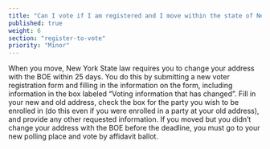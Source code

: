 ```yaml
---
title: "Can I vote if I am registered and I move within the state of New York?"
published: true
weight: 6
section: "register-to-vote"
priority: "Minor"
---
```

When you move, New York State law requires you to change your address with the BOE within 25 days. You do this by submitting a new voter registration form and filling in the information on the form, including information in the box labeled “Voting information that has changed”. Fill in your new and old address, check the box for the party you wish to be enrolled in (do this even if you were enrolled in a party at your old address), and provide any other requested information. If you moved but you didn’t change your address with the BOE before the deadline, you must go to your new polling place and vote by affidavit ballot.  
